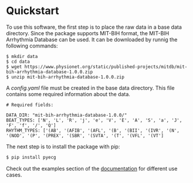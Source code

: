 # Quickstart

To use this software, the first step is to place the raw data in a base data directory. Since the package supports MIT-BIH format, the MIT-BIH Arrhythmia Database can be used. It can be downloaded by runnig the following commands:

```
$ mkdir data
$ cd data
$ wget https://www.physionet.org/static/published-projects/mitdb/mit-bih-arrhythmia-database-1.0.0.zip
$ unzip mit-bih-arrhythmia-database-1.0.0.zip
```

A *config.yaml* file must be created in the base data directory. This file contains some required information about the data.

```
# Required fields:

DATA_DIR: "mit-bih-arrhythmia-database-1.0.0/"
BEAT_TYPES: ['N', 'L', 'R', 'j', 'e', 'V', 'E', 'A', 'S', 'a', 'J', 'F', 'f', '/', 'Q']
RHYTHM_TYPES: ['(AB', '(AFIB', '(AFL', '(B', '(BII', '(IVR', '(N', '(NOD', '(P', '(PREX', '(SBR', '(SVTA', '(T', '(VFL', '(VT']
```

The next step is to install the package with pip:

```bash
$ pip install pyecg
```

Check out the examples section of the [documentation](https://pyecg.readthedocs.io) for different use cases.
